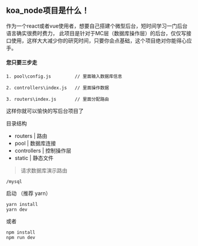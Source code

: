 ## koa_node项目是什么！
作为一个react或者vue使用者，想要自己搭建个微型后台，短时间学习一门后台语言确实很费时费力，
此项目是针对于MC层（数据库操作层）的后台，仅仅写接口使用，这样大大减少你的研究时间，只要你会点基础，这个项目绝对你能得心应手。
#### 您只要三步走

```
1. pool\config.js         // 里面输入数据库信息

2. controllers\index.js   // 里面操作数据

3. routers\index.js       // 里面分配路由
```

这样你就可以愉快的写后台项目了

目录结构
- routers |  路由 
- pool |     数据库连接
- controllers | 控制操作层
- static | 静态文件

> 请求数据库演示路由
```
/mysql
```
 
 启动 （推荐 yarn）

```
yarn install
yarn dev
```
或者

```
npm install 
npm run dev
```
